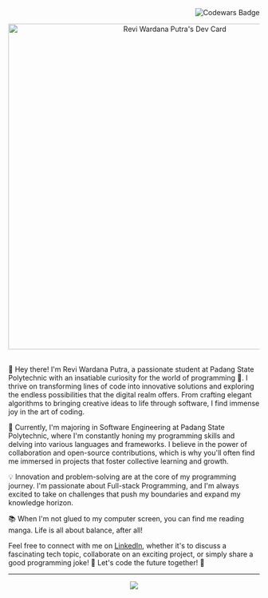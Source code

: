 <img src="https://www.codewars.com/users/reviwh/badges/micro" alt="Codewars Badge" align="right" />
<br>
<p align="center">
  <a href="https://app.daily.dev/reviwh"><img src="https://api.daily.dev/devcards/v2/F3sRuvC65TLTmzYz5Byk8.png?r=5jq&type=wide" width="652" alt="Revi Wardana Putra's Dev Card"/></a>
</p>
<br>
👋 Hey there! I'm Revi Wardana Putra, a passionate student at Padang State Polytechnic with an insatiable curiosity for the world of programming 🚀. I thrive on transforming lines of code into innovative solutions and exploring the endless possibilities that the digital realm offers. From crafting elegant algorithms to bringing creative ideas to life through software, I find immense joy in the art of coding.

🌱 Currently, I'm majoring in Software Engineering at Padang State Polytechnic, where I'm constantly honing my programming skills and delving into various languages and frameworks. I believe in the power of collaboration and open-source contributions, which is why you'll often find me immersed in projects that foster collective learning and growth.

💡 Innovation and problem-solving are at the core of my programming journey. I'm passionate about Full-stack Programming, and I'm always excited to take on challenges that push my boundaries and expand my knowledge horizon.

📚 When I'm not glued to my computer screen, you can find me reading manga. Life is all about balance, after all!

Feel free to connect with me on [LinkedIn](https://www.linkedin.com/in/reviwh/), whether it's to discuss a fascinating tech topic, collaborate on an exciting project, or simply share a good programming joke! 🤖 Let's code the future together! 🌟

<hr />
<p align="center">
  <a href="https://skillicons.dev">
    <img src="https://skillicons.dev/icons?i=git,github,html,css,js,nodejs,npm,express,react,nextjs,vue,tailwind,ts,php,laravel,androidstudio,kotlin,dart,flutter,java,spring,go,py,mysql,prisma,sqlite,mongodb,postgres,figma,vscode" />
  </a>
</p>
<!--
**reviwh/reviwh** is a ✨ _special_ ✨ repository because its `README.md` (this file) appears on your GitHub profile.

Here are some ideas to get you started:

- 🔭 I’m currently working on ...
- 🌱 I’m currently learning ...
- 👯 I’m looking to collaborate on ...
- 🤔 I’m looking for help with ...
- 💬 Ask me about ...
- 📫 How to reach me: ...
- 😄 Pronouns: ...
- ⚡ Fun fact: ...
-->
